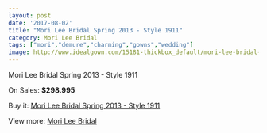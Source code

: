 ```yaml
---
layout: post
date: '2017-08-02'
title: "Mori Lee Bridal Spring 2013 - Style 1911"
category: Mori Lee Bridal
tags: ["mori","demure","charming","gowns","wedding"]
image: http://www.idealgown.com/15181-thickbox_default/mori-lee-bridal-spring-2013-style-1911.jpg
---
```

Mori Lee Bridal Spring 2013 - Style 1911

On Sales: **$298.995**
<a href="https://www.idealgown.com/en/mori-lee-bridal/6084-mori-lee-bridal-spring-2013-style-1911.html"><amp-img layout="responsive" width="600" height="600" src="//www.idealgown.com/15181-thickbox_default/mori-lee-bridal-spring-2013-style-1911.jpg" alt="Mori Lee Bridal Spring 2013 - Style 1911 0" /></a>
<a href="https://www.idealgown.com/en/mori-lee-bridal/6084-mori-lee-bridal-spring-2013-style-1911.html"><amp-img layout="responsive" width="600" height="600" src="//www.idealgown.com/15184-thickbox_default/mori-lee-bridal-spring-2013-style-1911.jpg" alt="Mori Lee Bridal Spring 2013 - Style 1911 1" /></a>
<a href="https://www.idealgown.com/en/mori-lee-bridal/6084-mori-lee-bridal-spring-2013-style-1911.html"><amp-img layout="responsive" width="600" height="600" src="//www.idealgown.com/15183-thickbox_default/mori-lee-bridal-spring-2013-style-1911.jpg" alt="Mori Lee Bridal Spring 2013 - Style 1911 2" /></a>
<a href="https://www.idealgown.com/en/mori-lee-bridal/6084-mori-lee-bridal-spring-2013-style-1911.html"><amp-img layout="responsive" width="600" height="600" src="//www.idealgown.com/15182-thickbox_default/mori-lee-bridal-spring-2013-style-1911.jpg" alt="Mori Lee Bridal Spring 2013 - Style 1911 3" /></a>

Buy it: [Mori Lee Bridal Spring 2013 - Style 1911](https://www.idealgown.com/en/mori-lee-bridal/6084-mori-lee-bridal-spring-2013-style-1911.html "Mori Lee Bridal Spring 2013 - Style 1911")

View more: [Mori Lee Bridal](https://www.idealgown.com/en/90-mori-lee-bridal "Mori Lee Bridal")